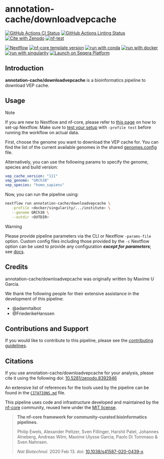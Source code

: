 # annotation-cache/downloadvepcache

[![GitHub Actions CI Status](https://github.com/annotation-cache/downloadvepcache/actions/workflows/nf-test.yml/badge.svg)](https://github.com/annotation-cache/downloadvepcache/actions/workflows/nf-test.yml)
[![GitHub Actions Linting Status](https://github.com/annotation-cache/downloadvepcache/actions/workflows/linting.yml/badge.svg)](https://github.com/annotation-cache/downloadvepcache/actions/workflows/linting.yml)
[![Cite with Zenodo](http://img.shields.io/badge/DOI-10.5281/zenodo.8392946-1073c8?labelColor=000000)](https://doi.org/10.5281/zenodo.8392946)
[![nf-test](https://img.shields.io/badge/unit_tests-nf--test-337ab7.svg)](https://www.nf-test.com)

[![Nextflow](https://img.shields.io/badge/version-%E2%89%A524.10.5-green?style=flat&logo=nextflow&logoColor=white&color=%230DC09D&link=https%3A%2F%2Fnextflow.io)](https://www.nextflow.io/)
[![nf-core template version](https://img.shields.io/badge/nf--core_template-3.3.2-green?style=flat&logo=nfcore&logoColor=white&color=%2324B064&link=https%3A%2F%2Fnf-co.re)](https://github.com/nf-core/tools/releases/tag/3.3.2)
[![run with conda](http://img.shields.io/badge/run%20with-conda-3EB049?labelColor=000000&logo=anaconda)](https://docs.conda.io/en/latest/)
[![run with docker](https://img.shields.io/badge/run%20with-docker-0db7ed?labelColor=000000&logo=docker)](https://www.docker.com/)
[![run with singularity](https://img.shields.io/badge/run%20with-singularity-1d355c.svg?labelColor=000000)](https://sylabs.io/docs/)
[![Launch on Seqera Platform](https://img.shields.io/badge/Launch%20%F0%9F%9A%80-Seqera%20Platform-%234256e7)](https://cloud.seqera.io/launch?pipeline=https://github.com/annotation-cache/downloadvepcache)

## Introduction

**annotation-cache/downloadvepcache** is a bioinformatics pipeline to download VEP cache.

## Usage

> [!NOTE]
> If you are new to Nextflow and nf-core, please refer to [this page](https://nf-co.re/docs/usage/installation) on how to set-up Nextflow. Make sure to [test your setup](https://nf-co.re/docs/usage/introduction#how-to-run-a-pipeline) with `-profile test` before running the workflow on actual data.

First, choose the genome you want to download the VEP cache for. You can find the list of the current available genomes in the shared [genomes.config](https://github.com/annotation-cache/configs/blob/main/genomes.config) file.

Alternatively, you can use the following params to specify the genome, species and build version:

```yml
vep_cache_version: "111"
vep_genome: "GRCh38"
vep_species: "homo_sapiens"
```

Now, you can run the pipeline using:

```bash
nextflow run annotation-cache/downloadvepcache \
   -profile <docker/singularity/.../institute> \
   --genome GRCh38 \
   --outdir <OUTDIR>
```

> [!WARNING]
> Please provide pipeline parameters via the CLI or Nextflow `-params-file` option. Custom config files including those provided by the `-c` Nextflow option can be used to provide any configuration _**except for parameters**_; see [docs](https://nf-co.re/docs/usage/getting_started/configuration#custom-configuration-files).

## Credits

annotation-cache/downloadvepcache was originally written by Maxime U Garcia.

We thank the following people for their extensive assistance in the development of this pipeline:

- @adamrtalbot
- @FriederikeHanssen

## Contributions and Support

If you would like to contribute to this pipeline, please see the [contributing guidelines](.github/CONTRIBUTING.md).

## Citations

If you use annotation-cache/downloadvepcache for your analysis, please cite it using the following doi: [10.5281/zenodo.8392946](https://doi.org/10.5281/zenodo.8392946)

An extensive list of references for the tools used by the pipeline can be found in the [`CITATIONS.md`](CITATIONS.md) file.

This pipeline uses code and infrastructure developed and maintained by the [nf-core](https://nf-co.re) community, reused here under the [MIT license](https://github.com/nf-core/tools/blob/main/LICENSE).

> **The nf-core framework for community-curated bioinformatics pipelines.**
>
> Philip Ewels, Alexander Peltzer, Sven Fillinger, Harshil Patel, Johannes Alneberg, Andreas Wilm, Maxime Ulysse Garcia, Paolo Di Tommaso & Sven Nahnsen.
>
> _Nat Biotechnol._ 2020 Feb 13. doi: [10.1038/s41587-020-0439-x](https://dx.doi.org/10.1038/s41587-020-0439-x).
